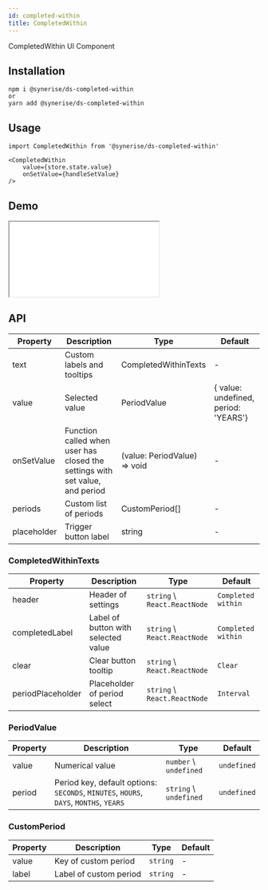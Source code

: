 ```yaml
---
id: completed-within
title: CompletedWithin
---
```


CompletedWithin UI Component

## Installation
```
npm i @synerise/ds-completed-within
or
yarn add @synerise/ds-completed-within
```

## Usage
```
import CompletedWithin from '@synerise/ds-completed-within'

<CompletedWithin
    value={store.state.value}
    onSetValue={handleSetValue}
/>

```

## Demo

<iframe src="/storybook-static/iframe.html?id=components-completed-within--default"></iframe>

## API

| Property    | Description                                                                  | Type                         | Default                              |
| ---         | ---                                                                          | ---                          | ---                                  |
| text        | Custom labels and tooltips                                                   | CompletedWithinTexts         | -                                    |
| value       | Selected value                                                               | PeriodValue                  | { value: undefined, period: 'YEARS'} |
| onSetValue  | Function called when user has closed the settings with set value, and period | (value: PeriodValue) => void | -                                    |
| periods     | Custom list of periods                                                       | CustomPeriod[]               | -                                    |
| placeholder | Trigger button label                                                         | string                       | -                                    |

### CompletedWithinTexts

| Property          | Description                         | Type                         | Default            |
| ---               | ---                                 | ---                          | ---                |
| header            | Header of settings                  | `string` \ `React.ReactNode` | `Completed within` |
| completedLabel    | Label of button with selected value | `string` \ `React.ReactNode` | `Completed within` |
| clear             | Clear button tooltip                | `string` \ `React.ReactNode` | `Clear`            |
| periodPlaceholder | Placeholder of period select        | `string` \ `React.ReactNode` | `Interval`         |

### PeriodValue

| Property | Description                                                                           | Type                   | Default     |
| ---      | ---                                                                                   | ---                    | ---         |
| value    | Numerical value                                                                       | `number` \ `undefined` | `undefined` |
| period   | Period key, default options: `SECONDS`, `MINUTES`, `HOURS`, `DAYS`, `MONTHS`, `YEARS` | `string` \ `undefined` | `undefined` |

### CustomPeriod

| Property | Description            | Type     | Default |
| ---      | ---                    | ---      | ---     |
| value    | Key of custom period   | `string` | -       |
| label    | Label of custom period | `string` | -       |

